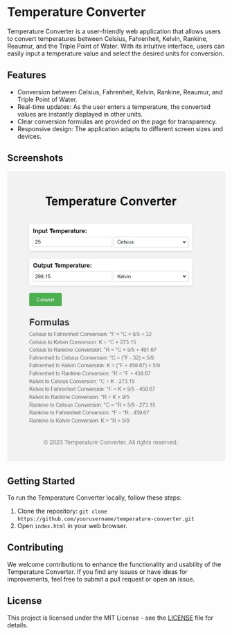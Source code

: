 # Temperature Converter

Temperature Converter is a user-friendly web application that allows users to convert temperatures between Celsius, Fahrenheit, Kelvin, Rankine, Reaumur, and the Triple Point of Water. With its intuitive interface, users can easily input a temperature value and select the desired units for conversion.

## Features

- Conversion between Celsius, Fahrenheit, Kelvin, Rankine, Reaumur, and Triple Point of Water.
- Real-time updates: As the user enters a temperature, the converted values are instantly displayed in other units.
- Clear conversion formulas are provided on the page for transparency.
- Responsive design: The application adapts to different screen sizes and devices.

## Screenshots

![Screenshot 1](Temperature_Convertor.png)

## Getting Started

To run the Temperature Converter locally, follow these steps:

1. Clone the repository: `git clone https://github.com/yourusername/temperature-converter.git`
2. Open `index.html` in your web browser.

## Contributing

We welcome contributions to enhance the functionality and usability of the Temperature Converter. If you find any issues or have ideas for improvements, feel free to submit a pull request or open an issue.

## License

This project is licensed under the MIT License - see the [LICENSE](LICENSE) file for details.
